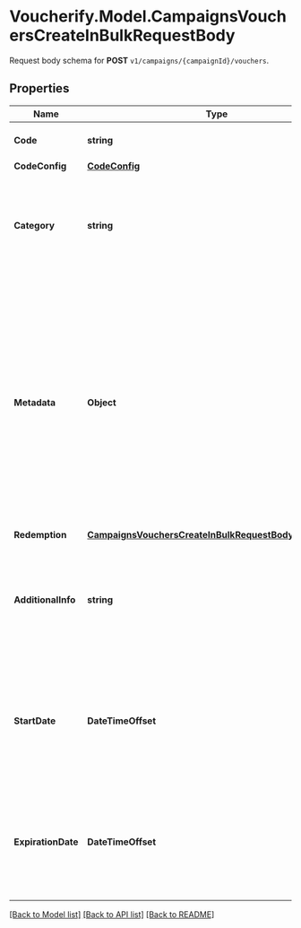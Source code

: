 # Voucherify.Model.CampaignsVouchersCreateInBulkRequestBody
Request body schema for **POST** `v1/campaigns/{campaignId}/vouchers`.

## Properties

Name | Type | Description | Notes
------------ | ------------- | ------------- | -------------
**Code** | **string** | Unique voucher code. | [optional] 
**CodeConfig** | [**CodeConfig**](CodeConfig.md) |  | [optional] 
**Category** | **string** | The category assigned to the campaign. Either pass this parameter OR the &#x60;category_id&#x60;. | [optional] 
**Metadata** | **Object** | The metadata object stores all custom attributes assigned to the voucher. A set of key/value pairs that you can attach to a voucher object. It can be useful for storing additional information about the voucher in a structured format. | [optional] 
**Redemption** | [**CampaignsVouchersCreateInBulkRequestBodyRedemption**](CampaignsVouchersCreateInBulkRequestBodyRedemption.md) |  | [optional] 
**AdditionalInfo** | **string** | An optional field to keep any extra textual information about the code such as a code description and details. | [optional] 
**StartDate** | **DateTimeOffset** | Activation timestamp defines when the voucher starts to be active in ISO 8601 format. Voucher is *inactive before* this date.  | [optional] 
**ExpirationDate** | **DateTimeOffset** | Expiration timestamp defines when the voucher expires in ISO 8601 format.  Voucher is *inactive after* this date. | [optional] 

[[Back to Model list]](../../README.md#documentation-for-models) [[Back to API list]](../../README.md#documentation-for-api-endpoints) [[Back to README]](../../README.md)

